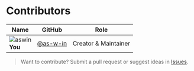 # Contributors


| Name | GitHub | Role |
|------|--------|------|
| ![aswin](https://avatars.githubusercontent.com/YOUR_USERNAME) <br> **You** | [@as-w-in](https://github.com/as-w-in/git-push) | Creator & Maintainer |

> Want to contribute? Submit a pull request or suggest ideas in [Issues](../../issues).